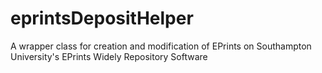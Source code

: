 eprintsDepositHelper
====================

A wrapper class for creation and modification of EPrints on Southampton University's EPrints Widely Repository Software